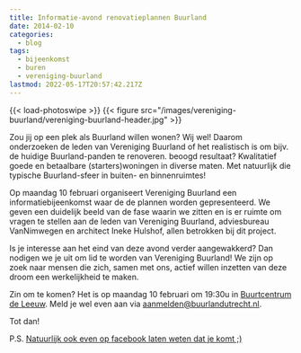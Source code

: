 ```yaml
---
title: Informatie-avond renovatieplannen Buurland
date: 2014-02-10
categories:
  - blog
tags:
  - bijeenkomst
  - buren
  - vereniging-buurland
lastmod: 2022-05-17T20:57:42.217Z
---
```

{{< load-photoswipe >}}
{{< figure src="/images/vereniging-buurland/vereniging-buurland-header.jpg" >}}

Zou jij op een plek als Buurland willen wonen? Wij wel! Daarom onderzoeken de leden van Vereniging Buurland of het realistisch is om bijv. de huidige Buurland-panden te renoveren. beoogd resultaat? Kwalitatief goede en betaalbare (starters)woningen in diverse maten. Met natuurlijk die typische Buurland-sfeer in buiten- en binnenruimtes!

Op maandag 10 februari organiseert Vereniging Buurland een informatiebijeenkomst waar de de plannen worden gepresenteerd. We geven een duidelijk beeld van de fase waarin we zitten en is er ruimte om vragen te stellen aan de leden van Vereniging Buurland, adviesbureau VanNimwegen en architect Ineke Hulshof, allen betrokken bij dit project.

Is je interesse aan het eind van deze avond verder aangewakkerd? Dan nodigen we je uit om lid te worden van Vereniging Buurland! We zijn op zoek naar mensen die zich, samen met ons, actief willen inzetten van deze droom een werkelijkheid te maken.

Zin om te komen? Het is op maandag 10 februari om 19:30u in [Buurtcentrum de Leeuw](https://www.google.nl/maps/preview/place/Buurtcentrum+de+Leeuw/@52.104284,5.116378,17z/data=!3m1!4b1!4m2!3m1!1s0x0:0x34ed5c00c5f7855). Meld je wel even aan via [aanmelden@buurlandutrecht.nl](mailto:aanmelden@buurlandutrecht.nl).

Tot dan!

P.S. [Natuurlijk ook even op facebook laten weten dat je komt ;)](https://www.facebook.com/events/1446784848873006/)
